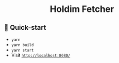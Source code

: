 <div align="center">

# Holdim Fetcher

</div>

## 🚀 Quick-start

- `yarn`
- `yarn build`
- `yarn start`
- Visit [`http://localhost:8080/`](http://localhost:8080/)
